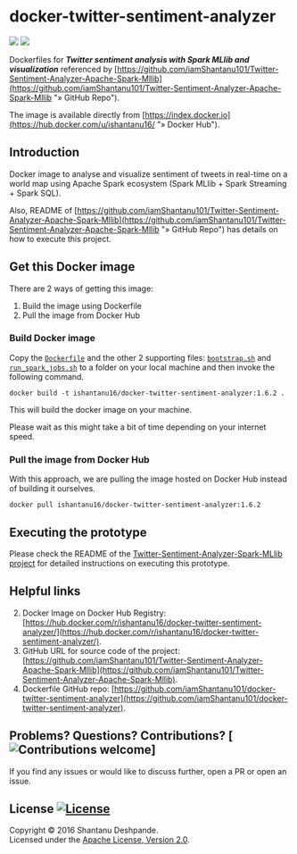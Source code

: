 # docker-twitter-sentiment-analyzer
[![](https://images.microbadger.com/badges/image/ishantanu16/docker-twitter-sentiment-analyzer:1.6.2.svg)](https://microbadger.com/images/ishantanu16/docker-twitter-sentiment-analyzer:1.6.2 "Get your own image badge on microbadger.com") [![](https://images.microbadger.com/badges/version/ishantanu16/docker-twitter-sentiment-analyzer:1.6.2.svg)](https://microbadger.com/images/ishantanu16/docker-twitter-sentiment-analyzer:1.6.2 "Get your own version badge on microbadger.com")

Dockerfiles for ***Twitter sentiment analysis with Spark MLlib and visualization*** referenced by [https://github.com/iamShantanu101/Twitter-Sentiment-Analyzer-Apache-Spark-Mllib](https://github.com/iamShantanu101/Twitter-Sentiment-Analyzer-Apache-Spark-Mllib "» GitHub Repo").

The image is available directly from [https://index.docker.io](https://hub.docker.com/u/ishantanu16/ "» Docker Hub").


## Introduction
Docker image to analyse and visualize sentiment of tweets in real-time on a world map using Apache Spark ecosystem (Spark MLlib + Spark Streaming + Spark SQL).

Also, README of [https://github.com/iamShantanu101/Twitter-Sentiment-Analyzer-Apache-Spark-Mllib](https://github.com/iamShantanu101/Twitter-Sentiment-Analyzer-Apache-Spark-Mllib "» GitHub Repo") has details on how to execute this project.

## Get this Docker image
There are 2 ways of getting this image:

1. Build the image using Dockerfile
2. Pull the image from Docker Hub

### Build Docker image
Copy the [`Dockerfile`](https://github.com/iamShantanu101/docker-twitter-sentiment-analyzer/blob/master/Dockerfile) and the other 2 supporting files: [`bootstrap.sh`](https://github.com/iamShantanu101/docker-twitter-sentiment-analyzer/blob/master/bootstrap.sh) and [`run_spark_jobs.sh`](https://github.com/iamShantanu101/docker-twitter-sentiment-analyzer/blob/master/run_spark_jobs.sh) to a folder on your local machine and then invoke the following command.

    docker build -t ishantanu16/docker-twitter-sentiment-analyzer:1.6.2 .

This will build the docker image on your machine.

Please wait as this might take a bit of time depending on your internet speed.

### Pull the image from Docker Hub
With this approach, we are pulling the image hosted on Docker Hub instead of building it ourselves.

    docker pull ishantanu16/docker-twitter-sentiment-analyzer:1.6.2


## Executing the prototype
Please check the README of the [Twitter-Sentiment-Analyzer-Spark-MLlib project](https://github.com/iamShantanu101/Twitter-Sentiment-Analyzer-Apache-Spark-Mllib "» GitHub Repo") for detailed instructions on executing this prototype.


## Helpful links
2. Docker Image on Docker Hub Registry: [https://hub.docker.com/r/ishantanu16/docker-twitter-sentiment-analyzer/](https://hub.docker.com/r/ishantanu16/docker-twitter-sentiment-analyzer/).
3. GitHub URL for source code of the project: [https://github.com/iamShantanu101/Twitter-Sentiment-Analyzer-Apache-Spark-Mllib](https://github.com/iamShantanu101/Twitter-Sentiment-Analyzer-Apache-Spark-Mllib).
5. Dockerfile GitHub repo: [https://github.com/iamShantanu101/docker-twitter-sentiment-analyzer](https://github.com/iamShantanu101/docker-twitter-sentiment-analyzer).


## Problems? Questions? Contributions? [![Contributions welcome](https://img.shields.io/badge/contributions-welcome-brightgreen.svg?style=flat)]
If you find any issues or would like to discuss further, open a PR or open an issue.

## License [![License](http://img.shields.io/:license-apache-blue.svg)](http://www.apache.org/licenses/LICENSE-2.0.html)
Copyright &copy; 2016 Shantanu Deshpande.<br>
Licensed under the [Apache License, Version 2.0](LICENSE).

